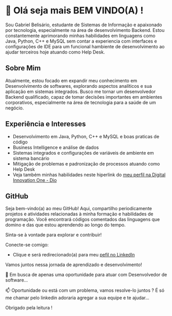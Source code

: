 # 👋 Olá seja mais BEM VINDO(A) !

Sou Gabriel Belisário, estudante de Sistemas de Informação e apaixonado por tecnologia, especialmente na área de desenvolvimento Backend. Estou constantemente aprimorando minhas habilidades em linguagens como Java, Python, C++ e MySQL sem contar a experiencia com interfaces e configurações de IDE para um funcional hambiente de desenvolvimento ao ajudar terceiros hoje atuando como Help Desk.

## Sobre Mim

Atualmente, estou focado em expandir meu conhecimento em Desenvolvimento de softwares, explorando aspectos analíticos e sua aplicação em sistemas integrados. Busco me tornar um desenvolvedor Backend qualificado, capaz de tomar decisões importantes em ambientes corporativos, especialmente na área de tecnologia para a saúde de um negócio.

## Experiência e Interesses

- Desenvolvimento em Java, Python, C++ e MySQL e boas praticas de código
- Business Intelligence e análise de dados
- Sistemas integrados e configurações de variáveis de ambiente em sistema bancário
- Mitigação de problemas e padronização de processos atuando como Help Desk
- Veja também minhas habilidades neste hiperlink do [meu perfil na Digital Innovation One - Dio](https://www.dio.me/users/gabriel_hb_rocha_97)

## GitHub

Seja bem-vindo(a) ao meu GitHub! Aqui, compartilho periodicamente projetos e atividades relacionadas à minha formação e habilidades de programação. Você encontrará códigos comentados das linguagens que domino e das que estou aprendendo ao longo do tempo.

Sinta-se à vontade para explorar e contribuir!

Conecte-se comigo:
- Clique e será redirecionado(a) para meu [pefil no LinkedIn](www.linkedin.com/in/gabrielbelisariorocha)

Vamos juntos nessa jornada de aprendizado e desenvolvimento!

🔭 Em busca de apenas uma oportunidade para atuar com Desenvolvedor de software...

📫 Oportunidade ou está com um problema, vamos resolve-lo juntos ? É só me chamar pelo linkedin adoraria agregar a sua equipe e te ajudar...

Obrigado pela leitura !
